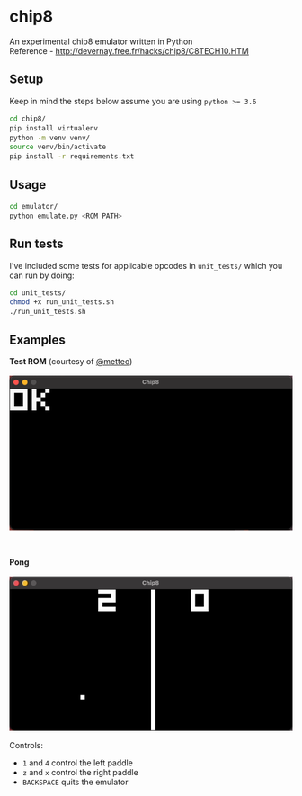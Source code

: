 # chip8
An experimental chip8 emulator written in Python <br />
Reference - http://devernay.free.fr/hacks/chip8/C8TECH10.HTM

## Setup
Keep in mind the steps below assume you are using `python >= 3.6`
```bash
cd chip8/
pip install virtualenv
python -m venv venv/
source venv/bin/activate
pip install -r requirements.txt
```

## Usage
```bash
cd emulator/
python emulate.py <ROM PATH>
```

## Run tests
I've included some tests for applicable opcodes in `unit_tests/` which you can run by doing:
```bash
cd unit_tests/
chmod +x run_unit_tests.sh
./run_unit_tests.sh
```

## Examples
**Test ROM** (courtesy of [@metteo](https://github.com/metteo/chip8-test-rom))\
\
![testrom](examples/testrom_demonstration.png)

<br/>

**Pong**\
\
![pong](examples/pong_demonstration.gif)

Controls:
- `1` and `4` control the left paddle
- `z` and `x` control the right paddle
- `BACKSPACE` quits the emulator
